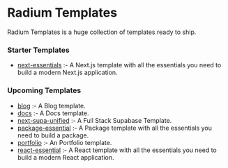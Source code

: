 # Radium Templates

Radium Templates is a huge collection of templates ready to ship.

### Starter Templates

- [next-essentials](https://github.com/silver-radium/templates/tree/main/starter/next-essential) :- A Next.js template with all the essentials you need to build a modern Next.js application.

### Upcoming Templates

- [blog](https://github.com/silver-radium/templates/tree/main/upcoming/blog) :- A Blog template.
- [docs](https://github.com/silver-radium/templates/tree/main/upcoming/docs) :- A Docs template.
- [next-supa-unified](https://github.com/silver-radium/templates/tree/main/upcoming/next-supa-unified) :- A Full Stack Supabase Template.
- [package-essential](https://github.com/silver-radium/templates/tree/main/upcoming/package-essential) :- A Package template with all the essentials you need to build a package.
- [portfolio](https://github.com/silver-radium/templates/tree/main/upcoming/portfolio) :- An Portfolio template.
- [react-essential](https://github.com/silver-radium/templates/tree/main/upcoming/react-essential) :- A React template with all the essentials you need to build a modern React application.
